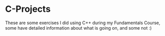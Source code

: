 # C-Projects
These are some exercises I did using C++ during my Fundamentals Course, some have detailed information about what is going on, and some not :)
